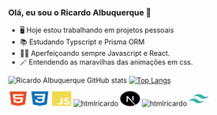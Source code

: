 ### Olá, eu sou o Ricardo Albuquerque 👋

- 🖥️  Hoje estou trabalhando em projetos pessoais
- 📚 Estudando Typscript e Prisma ORM
- 🏃‍♂️ Aperfeiçoando sempre Javascript e React.
- 🪄 Entendendo as maravilhas das animações em css.


![Ricardo Albuquerque GitHub stats](https://github-readme-stats.vercel.app/api?username=ridibrito&show_icons=true)
[![Top Langs](https://github-readme-stats.vercel.app/api/top-langs/?username=ridibrito&langs_count=8)](https://github.com/anuraghazra/github-readme-stats)


<div>
    <img src="https://raw.githubusercontent.com/devicons/devicon/1119b9f84c0290e0f0b38982099a2bd027a48bf1/icons/html5/html5-plain.svg" height="30" width="40" alt="html" />
    <img src="https://raw.githubusercontent.com/devicons/devicon/1119b9f84c0290e0f0b38982099a2bd027a48bf1/icons/css3/css3-plain.svg" height="30" width="40" alt="htmlricardo" />
    <img src="https://raw.githubusercontent.com/devicons/devicon/1119b9f84c0290e0f0b38982099a2bd027a48bf1/icons/javascript/javascript-plain.svg" height="30" width="40" alt="htmlricardo" />
    <img src="https://www.svgrepo.com/show/354259/react.svg" height="30" width="40" alt="htmlricardo" />
    <img src="https://raw.githubusercontent.com/devicons/devicon/1119b9f84c0290e0f0b38982099a2bd027a48bf1/icons/nextjs/nextjs-original.svg" height="30" width="40" alt="htmlricardo" />
    <img src="https://www.svgrepo.com/show/353498/bootstrap.svg" height="30" width="40" alt="htmlricardo" />
    <img src="https://raw.githubusercontent.com/devicons/devicon/1119b9f84c0290e0f0b38982099a2bd027a48bf1/icons/tailwindcss/tailwindcss-plain.svg" height="30" width="40" alt="htmlricardo" />
</div>
